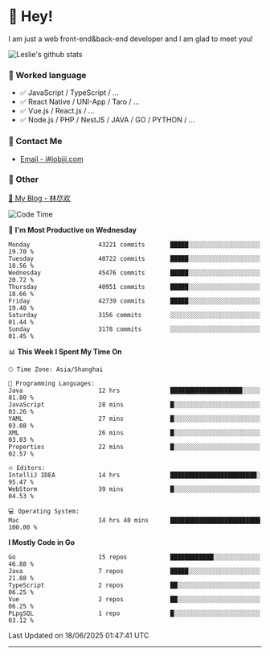 # 👋 Hey!

I am just a web front-end&back-end developer and I am glad to meet you!

![Leslie's github stats](https://github-readme-stats.vercel.app/api?username=unsafe-ptr&&show_icons=true&&title_color=1abc9c&&icon_color=1abc9c)


### 📝 Worked language

- ✅ JavaScript / TypeScript / ...
- ✅ React Native / UNI-App / Taro / ...
- ✅ Vue.js / React.js / ...
- ✅ Node.js / PHP / NestJS / JAVA / GO / PYTHON / ...

### 📮 Contact Me

- [Email - i#iobiji.com](mailto:i@iobiji.com)


### 🤪 Other

[📌 My Blog - 林尽欢](https://iobiji.com)

<!--START_SECTION:waka-->
![Code Time](http://img.shields.io/badge/Code%20Time-1%2C781%20hrs%2011%20mins-blue)

📅 **I'm Most Productive on Wednesday** 

```text
Monday                   43221 commits       █████░░░░░░░░░░░░░░░░░░░░   19.70 % 
Tuesday                  40722 commits       █████░░░░░░░░░░░░░░░░░░░░   18.56 % 
Wednesday                45476 commits       █████░░░░░░░░░░░░░░░░░░░░   20.72 % 
Thursday                 40951 commits       █████░░░░░░░░░░░░░░░░░░░░   18.66 % 
Friday                   42739 commits       █████░░░░░░░░░░░░░░░░░░░░   19.48 % 
Saturday                 3156 commits        ░░░░░░░░░░░░░░░░░░░░░░░░░   01.44 % 
Sunday                   3178 commits        ░░░░░░░░░░░░░░░░░░░░░░░░░   01.45 % 
```


📊 **This Week I Spent My Time On** 

```text
🕑︎ Time Zone: Asia/Shanghai

💬 Programming Languages: 
Java                     12 hrs              ████████████████████░░░░░   81.80 % 
JavaScript               28 mins             █░░░░░░░░░░░░░░░░░░░░░░░░   03.26 % 
YAML                     27 mins             █░░░░░░░░░░░░░░░░░░░░░░░░   03.08 % 
XML                      26 mins             █░░░░░░░░░░░░░░░░░░░░░░░░   03.03 % 
Properties               22 mins             █░░░░░░░░░░░░░░░░░░░░░░░░   02.57 % 

🔥 Editors: 
IntelliJ IDEA            14 hrs              ████████████████████████░   95.47 % 
WebStorm                 39 mins             █░░░░░░░░░░░░░░░░░░░░░░░░   04.53 % 

💻 Operating System: 
Mac                      14 hrs 40 mins      █████████████████████████   100.00 % 
```

**I Mostly Code in Go** 

```text
Go                       15 repos            ████████████░░░░░░░░░░░░░   46.88 % 
Java                     7 repos             █████░░░░░░░░░░░░░░░░░░░░   21.88 % 
TypeScript               2 repos             ██░░░░░░░░░░░░░░░░░░░░░░░   06.25 % 
Vue                      2 repos             ██░░░░░░░░░░░░░░░░░░░░░░░   06.25 % 
PLpgSQL                  1 repo              █░░░░░░░░░░░░░░░░░░░░░░░░   03.12 % 
```




 Last Updated on 18/06/2025 01:47:41 UTC
<!--END_SECTION:waka-->
---
